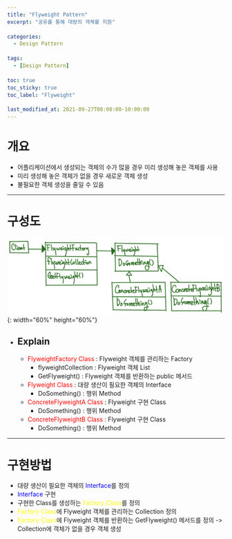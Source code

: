 ```yaml
---
title: "Flyweight Pattern"
excerpt: "공유를 통해 대량의 객체를 지원"

categories:
  - Design Pattern

tags:
  - [Design Pattern]

toc: true
toc_sticky: true
toc_label: "Flyweight"

last_modified_at: 2021-09-27T08:00:00-10:00:00
---
```



# 개요
 - 어플리케이션에서 생성되는 객체의 수가 많을 경우 미리 생성해 놓은 객체를 사용
 - 미리 생성해 놓은 객체가 없을 경우 새로운 객체 생성
 - 불필요한 객체 생성을 줄일 수 있음

---

# 구성도
  ![image](/assets/images/DesignPattern/FlyweightPattern.png){: width="60%" height="60%"}  

 - ## Explain
   - <span style="color:red">FlyweightFactory Class</span> : Flyweight 객체를 관리하는 Factory
     - flyweightCollection : Flyweight 객체 List
     - GetFlyweight() : Flyweight 객체를 반환하는 public 메서드
   - <span style="color:red">Flyweight Class</span> : 대량 생산이 필요한 객체의 Interface
     - DoSomething() : 행위 Method
   - <span style="color:red">ConcreteFlyweightA Class</span> : Flyweight 구현 Class
     - DoSomething() : 행위 Method
   - <span style="color:red">ConcreteFlyweightB Class</span> : Flyweight 구현 Class
     - DoSomething() : 행위 Method
   
---

# 구현방법
 - 대량 생산이 필요한 객체의 <span style="color:blue">Interface</span>를 정의
 - <span style="color:blue">Interface</span> 구현
 - 구현한 Class를 생성하는 <span style="color:yellow">Factory Class</span>를 정의
 - <span style="color:yellow">Factory Class</span>에 Flyweight 객체를 관리하는 Collection 정의
 - <span style="color:yellow">Factory Class</span>에 Flyweight 객체를 반환하는 GetFlyweight() 메서드를 정의 -> Collection에 객체가 없을 경우 객체 생성